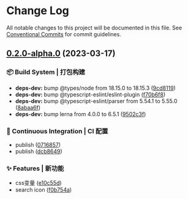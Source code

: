 # Change Log

All notable changes to this project will be documented in this file.
See [Conventional Commits](https://conventionalcommits.org) for commit guidelines.

## [0.2.0-alpha.0](https://github.com/samurais-app/diablo/compare/v0.0.0...v0.2.0-alpha.0) (2023-03-17)


### 📦‍ Build System | 打包构建

* **deps-dev:** bump @types/node from 18.15.0 to 18.15.3 ([9cd8119](https://github.com/samurais-app/diablo/commit/9cd81192272bdecdf287d3ca7e2d02e972ade84f))
* **deps-dev:** bump @typescript-eslint/eslint-plugin ([f70b6f8](https://github.com/samurais-app/diablo/commit/f70b6f8958edc501457c48ee32bbc14c732e0e3b))
* **deps-dev:** bump @typescript-eslint/parser from 5.54.1 to 5.55.0 ([8abaa6f](https://github.com/samurais-app/diablo/commit/8abaa6ffcd2a22cbf7115aaf401e95062f2413ac))
* **deps-dev:** bump lerna from 4.0.0 to 6.5.1 ([9502c3f](https://github.com/samurais-app/diablo/commit/9502c3f73ff536c875381e743c1e7fc0dd3752d0))


### 👷 Continuous Integration | CI 配置

* publish ([0716857](https://github.com/samurais-app/diablo/commit/071685719fdb471556d477a647da23ddcd9940a4))
* publish ([dcb8649](https://github.com/samurais-app/diablo/commit/dcb8649b7ae83178a4064500d62c560acf427518))


### ✨ Features | 新功能

* css变量 ([e10c55d](https://github.com/samurais-app/diablo/commit/e10c55d180345e0e06a0d2705687281eba2562d2))
* search icon ([f0b754a](https://github.com/samurais-app/diablo/commit/f0b754a616208d58bfa021d06db0256f2b222a13))

